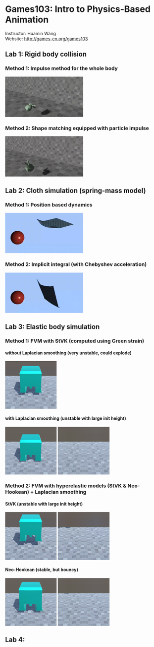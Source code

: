# Games103: Intro to Physics-Based Animation
Instructor: Huamin Wang
<br>Website: http://games-cn.org/games103

## Lab 1: Rigid body collision
### Method 1: Impulse method for the whole body
<img src="https://github.com/KimiZhong17/Games103_hws/blob/main/hw1/bunny_collision_impulse.gif" width="50%"/>

### Method 2: Shape matching equipped with particle impulse
<img src="https://github.com/KimiZhong17/Games103_hws/blob/main/hw1/bunny_collision_shape_matching.gif" width="50%"/>

## Lab 2: Cloth simulation (spring-mass model)
### Method 1: Position based dynamics
<img src="https://github.com/KimiZhong17/Games103_hws/blob/main/hw2/cloth_simulation_PBD.gif" width="50%"/>

### Method 2: Implicit integral (with Chebyshev acceleration)
<img src="https://github.com/KimiZhong17/Games103_hws/blob/main/hw2/cloth_simulation_implicit_int.gif" width="50%"/>

## Lab 3: Elastic body simulation
### Method 1: FVM with StVK (computed using Green strain)
#### without Laplacian smoothing (very unstable, could explode)
<img src="https://github.com/KimiZhong17/Games103_hws/blob/main/hw3/results/FVM_no_smoothing.gif" width="33%"/>

#### with Laplacian smoothing (unstable with large init height)
<img src="https://github.com/KimiZhong17/Games103_hws/blob/main/hw3/results/FVM_low.gif" width="33%"/> <img src="https://github.com/KimiZhong17/Games103_hws/blob/main/hw3/results/FVM_high.gif" width="33%"/>

### Method 2: FVM with hyperelastic models (StVK & Neo-Hookean) + Laplacian smoothing
#### StVK (unstable with large init height)
<img src="https://github.com/KimiZhong17/Games103_hws/blob/main/hw3/results/StVK_low.gif" width="33%"/> <img src="https://github.com/KimiZhong17/Games103_hws/blob/main/hw3/results/StVK_high.gif" width="33%"/>

#### Neo-Hookean (stable, but bouncy)
<img src="https://github.com/KimiZhong17/Games103_hws/blob/main/hw3/results/NH_low.gif" width="33%"/> <img src="https://github.com/KimiZhong17/Games103_hws/blob/main/hw3/results/NH_high.gif" width="33%"/>

## Lab 4:
